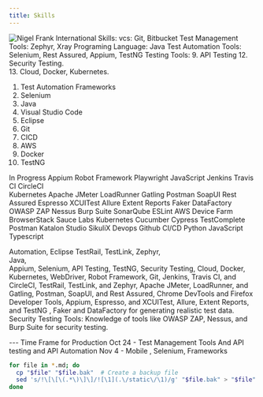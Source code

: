 ```yaml
---
title: Skills
---
```


![Nigel Frank International](https://www.linkedin.com/company/nigel-frank-international/)
Skills:
vcs: Git, Bitbucket
Test Management Tools: Zephyr, Xray
Programing Language: Java
Test Automation Tools: Selenium, Rest Assured, Appium, TestNG
Testing Tools: 
9. API Testing 
12. Security Testing.  
13. Cloud, Docker, Kubernetes.

1. Test Automation Frameworks
2. Selenium
3. Java
4. Visual Studio Code 
5. Eclipse
6. Git
7. CICD
8. AWS
9. Docker
10. TestNG 

In Progress
Appium
Robot Framework 
Playwright 
JavaScript
Jenkins 
Travis CI 
CircleCI  
Kubernetes
Apache JMeter 
LoadRunner 
Gatling 
Postman 
SoapUI 
Rest Assured 
Espresso 
XCUITest
Allure 
Extent Reports 
Faker 
DataFactory 
OWASP ZAP 
Nessus 
Burp Suite
SonarQube 
ESLint 
AWS Device Farm 
BrowserStack 
Sauce Labs
Kubernetes
Cucumber 
Cypress 
TestComplete 
Postman 
Katalon Studio 
SikuliX
Devops 
Github 
CI/CD 
Python 
JavaScript 
Typescript

Automation, 
Eclipse
TestRail, 
TestLink, 
Zephyr,  
Java,  
Appium, 
Selenium, 
API Testing, 
TestNG, 
Security Testing, 
Cloud, 
Docker, Kubernetes,
WebDriver,
Robot Framework,
Git,
Jenkins, Travis CI, and CircleCI,
TestRail, TestLink, and Zephyr,
Apache JMeter, LoadRunner, and Gatling,
Postman, SoapUI, and Rest Assured,
Chrome DevTools and Firefox Developer Tools,
Appium, Espresso, and XCUITest,
Allure, Extent Reports, and TestNG ,
Faker and DataFactory for generating realistic test data.
 Security Testing Tools: Knowledge of tools like OWASP ZAP, Nessus, and Burp Suite for security testing.

--- Time Frame for Production
Oct 24  - Test Management Tools And API testing and API Automation
Nov 4 - Mobile , Selenium, Frameworks

```Bash
for file in *.md; do
  cp "$file" "$file.bak"  # Create a backup file
  sed 's/!\[\[\(.*\)\]\]/![\1](.\/static\/\1)/g' "$file.bak" > "$file"
done

```
